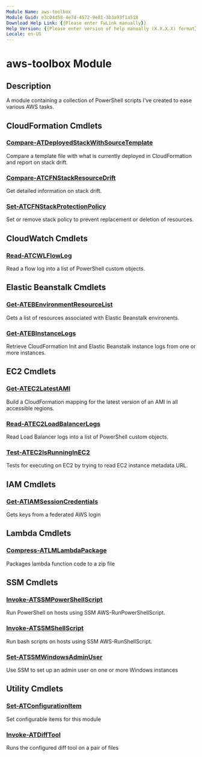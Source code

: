 ```yaml
---
Module Name: aws-toolbox
Module Guid: e3c04d58-4e7d-4572-9e81-3b3a93f1a518
Download Help Link: {{Please enter FwLink manually}}
Help Version: {{Please enter version of help manually (X.X.X.X) format}}
Locale: en-US
---
```


# aws-toolbox Module
## Description
A module containing a collection of PowerShell scripts I've created to ease various AWS tasks.

## CloudFormation Cmdlets
### [Compare-ATDeployedStackWithSourceTemplate](Compare-ATDeployedStackWithSourceTemplate.md)
Compare a template file with what is currently deployed in CloudFormation and report on stack drift.

### [Compare-ATCFNStackResourceDrift](Compare-ATCFNStackResourceDrift.md)
Get detailed information on stack drift.

### [Set-ATCFNStackProtectionPolicy](Set-ATCFNStackProtectionPolicy.md)
Set or remove stack policy to prevent replacement or deletion of resources.

## CloudWatch Cmdlets
### [Read-ATCWLFlowLog](Read-ATCWLFlowLog.md)
Read a flow log into a list of PowerShell custom objects.

## Elastic Beanstalk Cmdlets
### [Get-ATEBEnvironmentResourceList](Get-ATEBEnvironmentResourceList.md)
Gets a list of resources associated with Elastic Beanstalk environents.

### [Get-ATEBInstanceLogs](Get-ATEBInstanceLogs.md)
Retrieve CloudFormation Init and Elastic Beanstalk instance logs from one or more instances.

## EC2 Cmdlets
### [Get-ATEC2LatestAMI](Get-ATEC2LatestAMI.md)
Build a CloudFormation mapping for the latest version of an AMI in all accessible regions.

### [Read-ATEC2LoadBalancerLogs](Read-ATEC2LoadBalancerLogs.md)
Read Load Balancer logs into a list of PowerShell custom objects.

### [Test-ATEC2IsRunningInEC2](Test-ATEC2IsRunningInEC2.md)
Tests for executing on EC2 by trying to read EC2 instance metadata URL.

## IAM Cmdlets
### [Get-ATIAMSessionCredentials](Get-ATIAMSessionCredentials.md)
Gets keys from a federated AWS login

## Lambda Cmdlets
### [Compress-ATLMLambdaPackage](Compress-ATLMLambdaPackage.md)
Packages lambda function code to a zip file

## SSM Cmdlets
### [Invoke-ATSSMPowerShellScript](Invoke-ATSSMPowerShellScript.md)
Run PowerShell on hosts using SSM AWS-RunPowerShellScript.

### [Invoke-ATSSMShellScript](Invoke-ATSSMPhellScript.md)
Run bash scripts on hosts using SSM AWS-RunShellScript.

### [Set-ATSSMWindowsAdminUser](Set-ATSSMWindowsAdminUser.md)
Use SSM to set up an admin user on one or more Windows instances

## Utility Cmdlets
### [Set-ATConfigurationItem](Set-ATConfigurationItem.md)
Set configurable items for this module

### [Invoke-ATDiffTool](Invoke-ATDiffTool)
Runs the configured diff tool on a pair of files